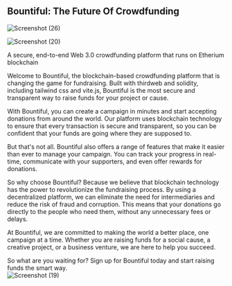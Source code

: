 ## Bountiful: The Future Of Crowdfunding

![Screenshot (26)](https://user-images.githubusercontent.com/129856164/229990211-502e842e-4477-4508-aa88-481828889e16.png)


![Screenshot (20)](https://user-images.githubusercontent.com/129856164/229988001-be0ac90a-95fc-4cd3-9b8d-5b86662d23db.png)
<br/>

A secure, end-to-end Web 3.0 crowdfunding platform that runs on Etherium blockchain

Welcome to Bountiful, the blockchain-based crowdfunding platform that is changing the game for fundraising. Built with thirdweb and solidity, including tailwind css and vite.js, Bountiful is the most secure and transparent way to raise funds for your project or cause.

With Bountiful, you can create a campaign in minutes and start accepting donations from around the world. Our platform uses blockchain technology to ensure that every transaction is secure and transparent, so you can be confident that your funds are going where they are supposed to.

But that's not all. Bountiful also offers a range of features that make it easier than ever to manage your campaign. You can track your progress in real-time, communicate with your supporters, and even offer rewards for donations.

So why choose Bountiful? Because we believe that blockchain technology has the power to revolutionize the fundraising process. By using a decentralized platform, we can eliminate the need for intermediaries and reduce the risk of fraud and corruption. This means that your donations go directly to the people who need them, without any unnecessary fees or delays.

At Bountiful, we are committed to making the world a better place, one campaign at a time. Whether you are raising funds for a social cause, a creative project, or a business venture, we are here to help you succeed.

So what are you waiting for? Sign up for Bountiful today and start raising funds the smart way.
<br/>
![Screenshot (19)](https://user-images.githubusercontent.com/129856164/229988153-bdd33191-fee6-4d59-a0b1-b59dbd3e2dec.png)
<br/>
